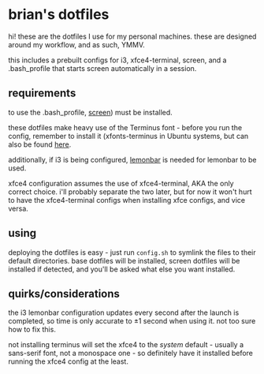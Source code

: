 # brian's dotfiles

hi! these are the dotfiles I use for my personal machines. these are designed around my workflow, and as such, YMMV.

this includes a prebuilt configs for i3, xfce4-terminal, screen, and a .bash\_profile that starts screen automatically in a session.

## requirements

to use the .bash\_profile, [screen](https://www.gnu.org/software/screen)) must be installed.

these dotfiles make heavy use of the Terminus font - before you run the config, remember to install it (xfonts-terminus in Ubuntu systems, but can also be found [here](https://terminus-font.sourceforge.net).

additionally, if i3 is being configured, [lemonbar](https://github.com/LemonBoy/bar) is needed for lemonbar to be used.

xfce4 configuration assumes the use of xfce4-terminal, AKA the only correct choice. i'll probably separate the two later, but for now it won't hurt to have the xfce4-terminal configs when installing xfce configs, and vice versa.

## using

deploying the dotfiles is easy - just run `config.sh` to symlink the files to their default directories. base dotfiles will be installed, screen dotfiles will be installed if detected, and you'll be asked what else you want installed.

## quirks/considerations

the i3 lemonbar configuration updates every second after the launch is completed, so time is only accurate to ±1 second when using it. not too sure how to fix this.

not installing terminus will set the xfce4 to the *system* default - usually a sans-serif font, not a monospace one - so definitely have it installed before running the xfce4 config at the least.
